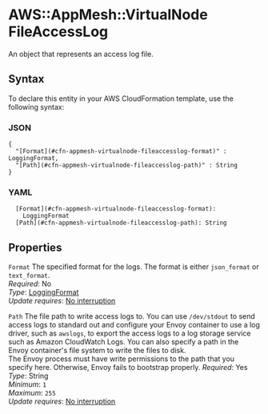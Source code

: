 # AWS::AppMesh::VirtualNode FileAccessLog<a name="aws-properties-appmesh-virtualnode-fileaccesslog"></a>

An object that represents an access log file\.

## Syntax<a name="aws-properties-appmesh-virtualnode-fileaccesslog-syntax"></a>

To declare this entity in your AWS CloudFormation template, use the following syntax:

### JSON<a name="aws-properties-appmesh-virtualnode-fileaccesslog-syntax.json"></a>

```
{
  "[Format](#cfn-appmesh-virtualnode-fileaccesslog-format)" : LoggingFormat,
  "[Path](#cfn-appmesh-virtualnode-fileaccesslog-path)" : String
}
```

### YAML<a name="aws-properties-appmesh-virtualnode-fileaccesslog-syntax.yaml"></a>

```
  [Format](#cfn-appmesh-virtualnode-fileaccesslog-format): 
    LoggingFormat
  [Path](#cfn-appmesh-virtualnode-fileaccesslog-path): String
```

## Properties<a name="aws-properties-appmesh-virtualnode-fileaccesslog-properties"></a>

`Format`  <a name="cfn-appmesh-virtualnode-fileaccesslog-format"></a>
The specified format for the logs\. The format is either `json_format` or `text_format`\.  
*Required*: No  
*Type*: [LoggingFormat](aws-properties-appmesh-virtualnode-loggingformat.md)  
*Update requires*: [No interruption](https://docs.aws.amazon.com/AWSCloudFormation/latest/UserGuide/using-cfn-updating-stacks-update-behaviors.html#update-no-interrupt)

`Path`  <a name="cfn-appmesh-virtualnode-fileaccesslog-path"></a>
The file path to write access logs to\. You can use `/dev/stdout` to send access logs to standard out and configure your Envoy container to use a log driver, such as `awslogs`, to export the access logs to a log storage service such as Amazon CloudWatch Logs\. You can also specify a path in the Envoy container's file system to write the files to disk\.  
The Envoy process must have write permissions to the path that you specify here\. Otherwise, Envoy fails to bootstrap properly\.
*Required*: Yes  
*Type*: String  
*Minimum*: `1`  
*Maximum*: `255`  
*Update requires*: [No interruption](https://docs.aws.amazon.com/AWSCloudFormation/latest/UserGuide/using-cfn-updating-stacks-update-behaviors.html#update-no-interrupt)